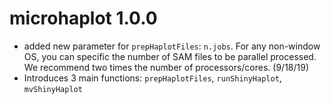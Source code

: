 # microhaplot 1.0.0
* added new parameter for `prepHaplotFiles`: `n.jobs`. For any non-window OS, you can specific the number of SAM files to be parallel processed. We recommend two times the number of processors/cores. (9/18/19)
* Introduces 3 main functions: `prepHaplotFiles`, `runShinyHaplot`, `mvShinyHaplot`

